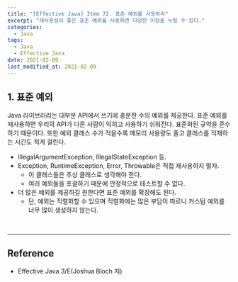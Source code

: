 ```yaml
---
title: "[Effective Java] Item 72. 표준 예외를 사용하라"
excerpt: "재사용성이 좋은 표준 예외를 사용하면 다양한 이점을 누릴 수 있다."
categories:
  - Java
tags:
  - Java
  - Effective Java
date: 2021-02-09
last_modified_at: 2021-02-09
---
```


## 1. 표준 예외

Java 라이브러리는 대부분 API에서 쓰기에 충분한 수의 예외를 제공한다. 표준 예외를 재사용하면 우리의 API가 다른 사람이 익히고 사용하기 쉬워진다. 표준화된 규약을 준수하기 때문이다. 또한 예외 클래스 수가 적을수록 메모리 사용량도 줄고 클래스를 적재하는 시간도 적게 걸린다.

* IllegalArgumentException, IllegalStateException 등.
* Exception, RuntimeException, Error, Throwable은 직접 재사용하지 말자.
  * 이 클래스들은 추상 클래스로 생각해야 한다.
  * 여러 예외들을 포괄하기 때문에 안정적으로 테스트할 수 없다.
* 더 많은 예외를 제공하길 원한다면 표준 예외를 확장해도 된다.
  * 단, 예외는 직렬화할 수 있으며 직렬화에는 많은 부담이 따르니 커스텀 예외를 너무 많이 생성하지 않는다.

<br>

---

## Reference

* Effective Java 3/E(Joshua Bloch 저)
